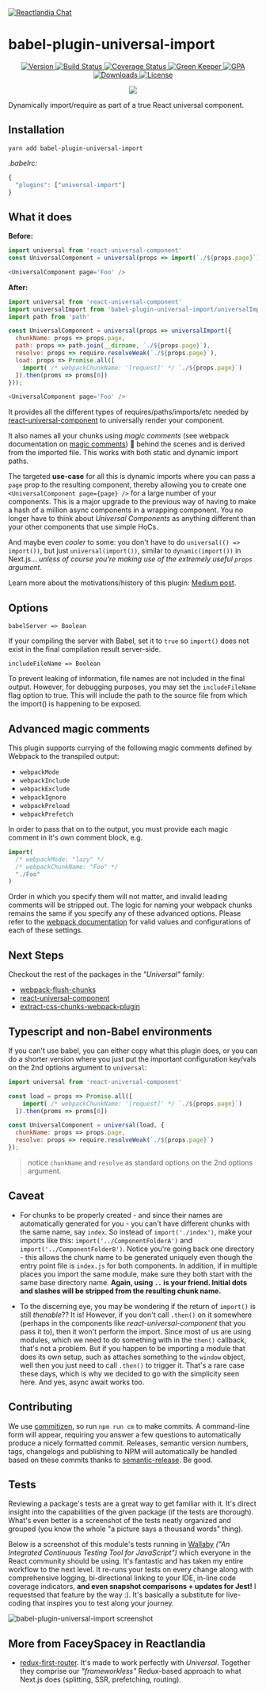 <a href="https://gitter.im/Reactlandia/Lobby" target="_blank">
  <img alt="Reactlandia Chat" src="https://s3-us-west-1.amazonaws.com/cdn.reactlandia.com/reactlandia-chat.png">
</a>

# babel-plugin-universal-import

<p align="center">
  <a href="https://www.npmjs.com/package/babel-plugin-universal-import">
    <img src="https://img.shields.io/npm/v/babel-plugin-universal-import.svg" alt="Version" />
  </a>

  <a href="https://travis-ci.org/faceyspacey/babel-plugin-universal-import">
    <img src="https://travis-ci.org/faceyspacey/babel-plugin-universal-import.svg?branch=master" alt="Build Status" />
  </a>

  <a href="https://lima.codeclimate.com/github/faceyspacey/babel-plugin-universal-import/coverage">
    <img src="https://lima.codeclimate.com/github/faceyspacey/babel-plugin-universal-import/badges/coverage.svg" alt="Coverage Status"/>
  </a>

  <a href="https://greenkeeper.io">
    <img src="https://badges.greenkeeper.io/faceyspacey/babel-plugin-universal-import.svg" alt="Green Keeper" />
  </a>

  <a href="https://lima.codeclimate.com/github/faceyspacey/babel-plugin-universal-import">
    <img src="https://lima.codeclimate.com/github/faceyspacey/babel-plugin-universal-import/badges/gpa.svg" alt="GPA" />
  </a>

  <a href="https://www.npmjs.com/package/babel-plugin-universal-import">
    <img src="https://img.shields.io/npm/dt/babel-plugin-universal-import.svg" alt="Downloads" />
  </a>

  <a href="https://www.npmjs.com/package/babel-plugin-universal-import">
    <img src="https://img.shields.io/npm/l/babel-plugin-universal-import.svg" alt="License" />
  </a>
</p>

<p align="center">
  <img src="https://s3-us-west-1.amazonaws.com/cdn.reactlandia.com/universal-component-banner.png" />
</p>

Dynamically import/require as part of a true React universal component.

## Installation

```
yarn add babel-plugin-universal-import
```

*.babelrc:*
```js
{
  "plugins": ["universal-import"]
}
```

## What it does

**Before:**

```js
import universal from 'react-universal-component'
const UniversalComponent = universal(props => import(`./${props.page}`))

<UniversalComponent page='Foo' />
```

**After:**

```js
import universal from 'react-universal-component'
import universalImport from 'babel-plugin-universal-import/universalImport.js'
import path from 'path'

const UniversalComponent = universal(props => universalImport({
  chunkName: props => props.page,
  path: props => path.join(__dirname, `./${props.page}`),
  resolve: props => require.resolveWeak(`./${props.page}`),
  load: props => Promise.all([
    import( /* webpackChunkName: '[request]' */ `./${props.page}`)
  ]).then(proms => proms[0])
}));

<UniversalComponent page='Foo' />
```

It provides all the different types of requires/paths/imports/etc needed by [react-universal-component](https://github.com/faceyspacey/react-universal-component) to universally render your component.

It also names all your chunks using *magic comments* (see webpack documentation on [magic comments](https://webpack.js.org/api/module-methods/#import-)) 🔮 behind the scenes and is derived from the imported file. This works with both static and dynamic import paths.

The targeted **use-case** for all this is dynamic imports where you can pass a `page` prop to the resulting component, thereby allowing you to create one `<UniversalComponent page={page} />` for a large number of your components. This is a major upgrade to the previous way of having to make a hash of a million async components in a wrapping component. You no longer have to think about *Universal Components* as anything different than your other components that use simple HoCs.

And maybe even *cooler* to some: you don't have to do `universal(() => import())`, but just `universal(import())`, similar to `dynamic(import())` in Next.js... *unless of course you're making use of the extremely useful `props` argument.*

Learn more about the motivations/history of this plugin: [Medium post](https://medium.com/faceyspacey/announcing-react-universal-component-2-0-babel-plugin-universal-import-5702d59ec1f4).

## Options

`babelServer => Boolean`

If your compiling the server with Babel, set it to `true` so `import()` does not exist in the final compilation result server-side.

`includeFileName => Boolean`

To prevent leaking of information, file names are not included in the final output. However, for debugging purposes, you may set the `includeFileName` flag option to true. This will include the path to the source file from which the import() is happening to be exposed.

## Advanced magic comments

This plugin supports currying of the following magic comments defined by Webpack to the transpiled output:

- `webpackMode`
- `webpackInclude`
- `webpackExclude`
- `webpackIgnore`
- `webpackPreload`
- `webpackPrefetch`

In order to pass that on to the output, you must provide each magic comment in it's own comment block, e.g.

```javascript
import(
  /* webpackMode: "lazy" */
  /* webpackChunkName: "Foo" */
  "./Foo"
)
```

Order in which you specify them will not matter, and invalid leading comments will be stripped out. The logic for naming your webpack chunks remains the same if you specify any of these advanced options.  Please refer to the [webpack documentation](https://webpack.js.org/api/module-methods/#import-) for valid values and configurations of each of these settings.

## Next Steps

Checkout the rest of the packages in the *"Universal"* family:
- [webpack-flush-chunks](https://github.com/faceyspacey/webpack-flush-chunks)
- [react-universal-component](https://github.com/faceyspacey/react-universal-component)
- [extract-css-chunks-webpack-plugin](https://github.com/faceyspacey/extract-css-chunks-webpack-plugin)

## Typescript and non-Babel environments

If you can't use babel, you can either copy what this plugin does, or you can do a shorter version where you just put the important configuration key/vals on the 2nd options argument to `universal`:

```js
import universal from 'react-universal-component'

const load = props => Promise.all([
    import( /* webpackChunkName: '[request]' */ `./${props.page}`)
  ]).then(proms => proms[0])

const UniversalComponent = universal(load, {
  chunkName: props => props.page,
  resolve: props => require.resolveWeak(`./${props.page}`)
});
```
> notice `chunkName` and `resolve` as standard options on the 2nd options argument.

## Caveat

- For chunks to be properly created - and since their names are automatically generated for you - you can't have different chunks with the same name, say `index`. So instead of `import('./index')`, make your imports like this: `import('../ComponentFolderA')` and `import('../ComponentFolderB')`. Notice you're going back one directory - this allows the chunk name to be generated uniquely even though the entry point file is `index.js` for both components. In addition, if in multiple places you import the same module, make sure they both start with the same base directory name. **Again, using `..` is your friend. Initial dots and slashes will be stripped from the resulting chunk name.**

- To the discerning eye, you may be wondering if the return of `import()` is still *thenable*?? It is! However, if you don't call `.then()` on it somewhere (perhaps in the components like *react-universal-component* that you pass it to), then it won't perform the import. Since most of us are using modules, which we need to do something with in the `then()` callback, that's not a problem. But if you happen to be importing a module that does its own setup, such as attaches something to the `window` object, well then you just need to call `.then()` to trigger it. That's a rare case these days, which is why we decided to go with the simplicity seen here. And yes, async await works too.

## Contributing

We use [commitizen](https://github.com/commitizen/cz-cli), so run `npm run cm` to make commits. A command-line form will appear, requiring you answer a few questions to automatically produce a nicely formatted commit. Releases, semantic version numbers, tags, changelogs and publishing to NPM will automatically be handled based on these commits thanks to [semantic-release](https://github.com/semantic-release/semantic-release). Be good.

## Tests

Reviewing a package's tests are a great way to get familiar with it. It's direct insight into the capabilities of the given package (if the tests are thorough). What's even better is a screenshot of the tests neatly organized and grouped (you know the whole "a picture says a thousand words" thing).

Below is a screenshot of this module's tests running in [Wallaby](https://wallabyjs.com) *("An Integrated Continuous Testing Tool for JavaScript")* which everyone in the React community should be using. It's fantastic and has taken my entire workflow to the next level. It re-runs your tests on every change along with comprehensive logging, bi-directional linking to your IDE, in-line code coverage indicators, **and even snapshot comparisons + updates for Jest!** I requestsed that feature by the way :). It's basically a substitute for live-coding that inspires you to test along your journey.

![babel-plugin-universal-import screenshot](./screenshot.png)

## More from FaceySpacey in Reactlandia

- [redux-first-router](https://github.com/faceyspacey/redux-first-router). It's made to work perfectly with *Universal*. Together they comprise our *"frameworkless"* Redux-based approach to what Next.js does (splitting, SSR, prefetching, routing).
